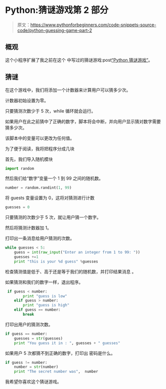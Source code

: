 # Python:猜谜游戏第 2 部分

> 原文：<https://www.pythonforbeginners.com/code-snippets-source-code/python-guessing-game-part-2>

## 概观

这个小程序扩展了我之前在这个
中写过的猜谜游戏:post[“Python 猜谜游戏”](https://www.pythonforbeginners.com/code-snippets-source-code/python-guessing-game "Guessing Game")。

## 猜谜

在这个游戏中，我们将添加一个计数器来计算用户可以猜多少次。

计数器初始设置为零。

只要猜测次数少于 5 次，while 循环就会运行。

如果用户在此之前猜中了正确的数字，脚本将会中断，并向用户显示猜对数字需要猜多少次。

该脚本中的变量可以更改为任何值。

为了便于阅读，我将把程序分成几块

首先，我们导入随机模块

```py
import random 
```

然后我们给“数字”变量一个 1 到 99 之间的随机数。

```py
number = random.randint(1, 99) 
```

将 guests 变量设置为 0，这将对猜测进行计数

```py
guesses = 0 
```

只要猜测的次数少于 5 次，就让用户猜一个数字。

然后将猜测计数器加 1。

打印出一条消息给用户猜测的次数。

```py
while guesses < 5:
    guess = int(raw_input("Enter an integer from 1 to 99: "))
    guesses +=1
    print "this is your %d guess" %guesses 
```

检查猜测值是低于、高于还是等于我们的随机数，并打印结果消息
。

如果猜测和我们的数字一样，退出程序。

```py
 if guess < number:
        print "guess is low"
    elif guess > number:
        print "guess is high"
    elif guess == number:
        break 
```

打印出用户的猜测次数。

```py
if guess == number:
    guesses = str(guesses)
    print "You guess it in : ", guesses + " guesses" 
```

如果用户 5 次都猜不到正确的数字，打印出
密码是什么。

```py
if guess != number:
    number = str(number)
    print "The secret number was",  number 
```

我希望你喜欢这个猜谜游戏。